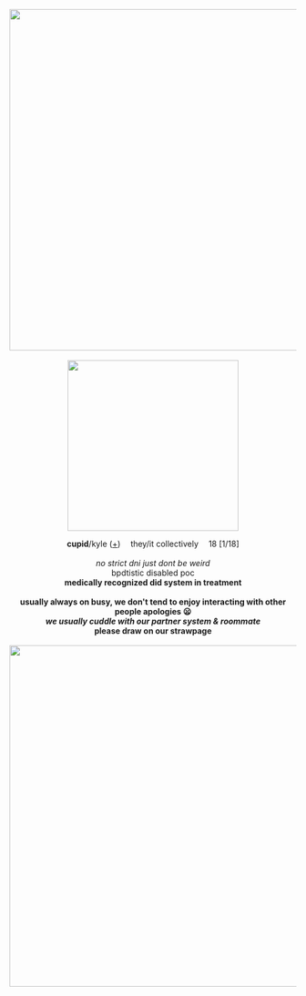<p align="center">
  <img src="https://file.garden/Zj8MKPoh-G9Y8EJE/borders/mine/sdivred1.png" width="600px">
  <br><br> <img src="https://f2.toyhou.se/file/f2-toyhou-se/images/87119513_lNebzCYQQqibqtN.png" width="300px">
</p>


</p>
<p align="center">
  <b>cupid</b>/kyle (<a href="https://pronouns.cc/@irlcupid">+</a>) <img src="https://i.postimg.cc/76GFHx9N/IMG-4962.gif" width="10px"> they/it collectively <img src="https://i.postimg.cc/76GFHx9N/IMG-4962.gif" width="10px"> 18 [1/18]
  <br><br>
<i>no strict dni just dont be weird</i>
<br>bpdtistic disabled poc
<br><b>medically recognized did system in treatment
<br><br>
usually always on busy, we don't tend to enjoy interacting with other people apologies 😦
<br> <i>we usually cuddle with our partner system & roommate</i>
<br> <b>please draw on our strawpage</b>
<br>
<br> <img src="https://file.garden/Zj8MKPoh-G9Y8EJE/borders/mine/sdivred1.png" width="600px">
</p>
